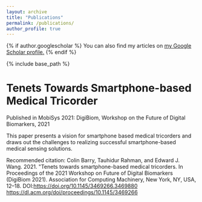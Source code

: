 ```yaml
---
layout: archive
title: "Publications"
permalink: /publications/
author_profile: true
---
```


{% if author.googlescholar %}
  You can also find my articles on <u><a href="{{author.googlescholar}}">my Google Scholar profile</a>.</u>
{% endif %}

{% include base_path %}

# Tenets Towards Smartphone-based Medical Tricorder
Published in MobiSys 2021: DigiBiom, Workshop on the Future of Digital Biomarkers, 2021

This paper presents a vision for smartphone based medical tricorders and draws out the challenges to realizing successful smartphone-based medical sensing solutions.

Recommended citation: Colin Barry, Tauhidur Rahman, and Edward J. Wang. 2021. "Tenets towards smartphone-based medical tricorders. In Proceedings of the 2021 Workshop on Future of Digital Biomarkers (DigiBiom 2021). Association for Computing Machinery, New York, NY, USA, 12–18. DOI:https://doi.org/10.1145/3469266.3469880 https://dl.acm.org/doi/proceedings/10.1145/3469266


<!-- 
{% for post in site.publications reversed %}
  {% include archive-single.html %}
{% endfor %} -->
